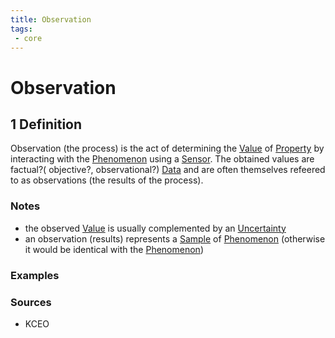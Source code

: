 ```yaml
---
title: Observation
tags:
 - core
---
```


# Observation

## 1 Definition 

Observation (the process) is the act of determining the [Value](../value) of [Property](../property) by interacting with the [Phenomenon](../phenomenon) using a [Sensor](../sensor). The obtained values are factual?( objective?, observational?) [Data](../data) and are often themselves refeered to as observations (the results of the process).

### Notes 
- the observed [Value](../value) is usually complemented by an [Uncertainty](../uncertainty)
- an observation (results) represents a [Sample](../sample) of [Phenomenon](../phenomenon) (otherwise it would be identical with the [Phenomenon](../phenomenon)) 

### Examples 

### Sources
- KCEO
